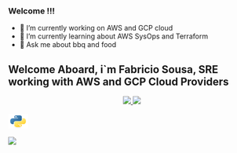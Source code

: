 ### Welcome !!!


- 🔭 I’m currently working on AWS and GCP cloud
- 🌱 I’m currently learning about AWS SysOps and Terraform
- 💬 Ask me about bbq and food

## Welcome Aboard, i`m Fabricio Sousa, SRE working with AWS and GCP Cloud Providers
<div align="center">
  <a href="https://github.com/fabriciopsousa">
  <img height="180em" src="https://github-readme-stats.vercel.app/api?username=fabriciopsousa&show_icons=true&theme=dark&include_all_commits=true&count_private=true"/>
  <img height="180em" src="https://github-readme-stats.vercel.app/api/top-langs/?username=fabriciopsousa&layout=compact&langs_count=7&theme=dark"/>
</div>

<div style="display: inline_block"><br>
  <img align="center" alt="Fabricio-Python" height="30" width="40" src="https://raw.githubusercontent.com/devicons/devicon/master/icons/python/python-original.svg">
</div>

<div style="display: inline_block"><br>
<a href="https://www.linkedin.com/in/fabricio-psousa/" target="_blank"><img src="https://img.shields.io/badge/-LinkedIn-%230077B5?style=for-the-badge&logo=linkedin&logoColor=white" target="_blank"></a> 
</div>

